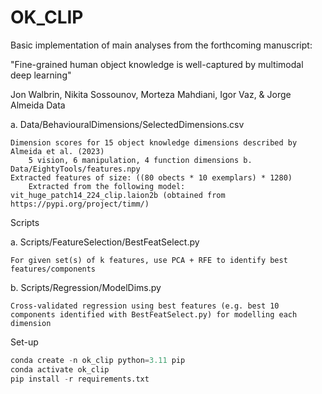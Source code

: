 # OK_CLIP

Basic implementation of main analyses from the forthcoming manuscript:

"Fine-grained human object knowledge is well-captured by multimodal deep learning"

Jon Walbrin, Nikita Sossounov, Morteza Mahdiani, Igor Vaz, & Jorge Almeida
Data

a. Data/BehaviouralDimensions/SelectedDimensions.csv

    Dimension scores for 15 object knowledge dimensions described by Almeida et al. (2023)
        5 vision, 6 manipulation, 4 function dimensions b. Data/EightyTools/features.npy
    Extracted features of size: ((80 obects * 10 exemplars) * 1280)
        Extracted from the following model: vit_huge_patch14_224_clip.laion2b (obtained from https://pypi.org/project/timm/)

Scripts

a. Scripts/FeatureSelection/BestFeatSelect.py

    For given set(s) of k features, use PCA + RFE to identify best features/components

b. Scripts/Regression/ModelDims.py

    Cross-validated regression using best features (e.g. best 10 components identified with BestFeatSelect.py) for modelling each dimension

Set-up

``` python
conda create -n ok_clip python=3.11 pip
conda activate ok_clip
pip install -r requirements.txt
```